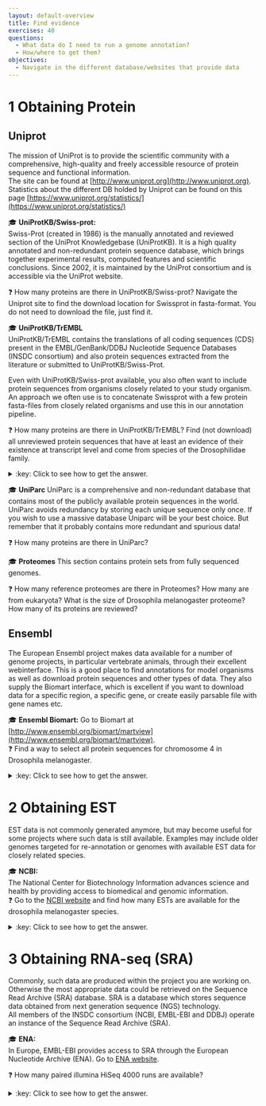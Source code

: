 ```yaml
---
layout: default-overview
title: Find evidence
exercises: 40
questions:
  - What data do I need to run a genome annotation?
  - How/where to get them?
objectives:
  - Navigate in the different database/websites that provide data
---
```


# 1 Obtaining Protein 

## Uniprot  

The mission of UniProt is to provide the scientific community with a comprehensive, high-quality and freely accessible resource of protein sequence and functional information.  
The site can be found at [http://www.uniprot.org](http://www.uniprot.org).
Statistics about the different DB holded by Uniprot can be found on this page [https://www.uniprot.org/statistics/](https://www.uniprot.org/statistics/)

:mortar_board: **UniProtKB/Swiss-prot:**  
Swiss-Prot (created in 1986) is the manually annotated and reviewed section of the UniProt Knowledgebase (UniProtKB). It is a high quality annotated and non-redundant protein sequence database, which brings together experimental results, computed features and scientific conclusions. Since 2002, it is maintained by the UniProt consortium and is accessible via the UniProt website.  

:question: How many proteins are there in UniProtKB/Swiss-prot? Navigate the Uniprot site to find the download location for Swissprot in fasta-format. You do not need to download the file, just find it.

:mortar_board: **UniProtKB/TrEMBL**  
UniProtKB/TrEMBL contains the translations of all coding sequences (CDS) present in the EMBL/GenBank/DDBJ Nucleotide Sequence Databases (INSDC consortium) and also protein sequences extracted from the literature or submitted to UniProtKB/Swiss-Prot.  

Even with UniProtKB/Swiss-prot available, you also often want to include protein sequences from organisms closely related to your study organism. An approach we often use is to concatenate Swissprot with a few protein fasta-files from closely related organisms and use this in our annotation pipeline.

:question: How many proteins are there in UniProtKB/TrEMBL? Find (not download) all unreviewed protein sequences that have at least an evidence of their existence at transcript level and come from species of the Drosophilidae family.

<details>
<summary>:key: Click to see how to get the answer.</summary>
On the &lt;<strong>search bar</strong>&gt;, click the &lt;<strong>advanced</strong>&gt; button.  
  From the new opened tab:
  <ol>
   <li>Select <strong>Unreviewed</strong> from the list.</li>
   <li>Type the <strong>+</strong> icon to add one more criteria then select <strong>Protein Existence [PE]>Evidence at transcript level</strong> from the list.</li>
   <li>Type the <strong>+</strong> icon to add one more criteria then select <strong>Taxonomy [OC]</strong> from the list and type Drosophilidae.</li>
  </ol>
The <strong>search query</strong> corresponding to this task is the following:  
       <code>taxonomy:drosophilidae existence:"Evidence at transcript level [2]" AND reviewed:no</code>
</details>

:mortar_board: **UniParc**
UniParc is a comprehensive and non-redundant database that contains most of the publicly available protein sequences in the world. UniParc avoids redundancy by storing each unique sequence only once.
If you wish to use a massive database Uniparc will be your best choice. But remember that it probably contains more redundant and spurious data!

:question: How many proteins are there in UniParc?

:mortar_board: **Proteomes**
This section contains protein sets from fully sequenced genomes.

:question: How many reference proteomes are there in Proteomes? How many are from eukaryota? What is the size of Drosophila melanogaster proteome? How many of its proteins are reviewed?

## Ensembl  

The European Ensembl project makes data available for a number of genome projects, in particular vertebrate animals, through their excellent webinterface. This is a good place to find annotations for model organisms as well as download protein sequences and other types of data. They also supply the Biomart interface, which is excellent if you want to download data for a specific region, a specific gene, or create easily parsable file with gene names etc.

:mortar_board: **Ensembl Biomart:** 
Go to Biomart at [http://www.ensembl.org/biomart/martview](http://www.ensembl.org/biomart/martview).  
:question: Find a way to select all protein sequences for chromosome 4 in Drosophila melanogaster. 

<details>
<summary>:key: Click to see how to get the answer.</summary>
From the ensembl biomart web page at [http://www.ensembl.org/biomart/martview](http://www.ensembl.org/biomart/martview):
  <ol>
   <li>On the left menu click on &lt;<strong>Dataset</strong>&gt;, then select the &lt;<strong>Ensembl Genes</strong>&gt; database and the &lt;<strong>Drosophila melanogaster</strong>&gt; dataset.</li>
   <li>On the left menu click on &lt;<strong>Filters</strong>&gt;, then select the &lt;<strong>REGION</strong>&gt; paragraph, tick the checkbox &lt;<strong>Chromosome/scaffold</strong>&gt; and select the chromosome number &lt;<strong>4</strong>&gt;.</li>
   <li>On the left menu click on &lt;<strong>Attributes</strong>&gt;, then tick the checkbox &lt;<strong>Sequences</strong>&gt; and tick the checkbox &lt;<strong>Peptide</strong>&gt;.</li>
<li>You can check how many genes are related to your criterium by clicking the &lt;<strong>Count</strong>&gt; button at the top. To see the selected dataset (and to download it) you have to click the &lt;<strong>Results</strong>&gt; button.</li>
  </ol>
</details>  

# 2 Obtaining EST

EST data is not commonly generated anymore, but may become useful for some projects where such data is still available. Examples may include older genomes targeted for re-annotation or genomes with available EST data for closely related species.

:mortar_board: **NCBI:**  
The National Center for Biotechnology Information advances science and health by providing access to biomedical and genomic information.  
:question: Go to the [NCBI website](https://www.ncbi.nlm.nih.gov) and find how many ESTs are available for the drosophila melanogaster species.

<details>
<summary>:key: Click to see how to get the answer.</summary>
On the NCBI main page:  
  <ol>
   <li>Type <strong>Drosophila melanogaster</strong> in the &lt;<strong>search</strong>&gt; bar.</li>
   <li>Under the &lt;<strong>Genomes</strong>&gt; database click on &lt;<strong>Nucleotide</strong>&gt;.</li>
   <li>On the left side of the newly opened page you should find the information under the &lt;<strong>Sequence Type</strong>&gt; section.</li>
  </ol>
</details>

# 3 Obtaining RNA-seq (SRA)

Commonly, such data are produced within the project you are working on. Otherwise the most appropriate data could be retrieved on the Sequence Read Archive (SRA) database. SRA is a database which stores sequence data obtained from next generation sequence (NGS) technology.  
All members of the INSDC consortium (NCBI, EMBL-EBI and DDBJ) operate an instance of the Sequence Read Archive (SRA).  

:mortar_board: **ENA:**  
In Europe, EMBL-EBI provides access to SRA through the European Nucleotide Archive (ENA). Go to [ENA website](https://www.ebi.ac.uk/ena).  

:question: How many paired illumina HiSeq 4000 runs are available?

<details>
<summary>:key: Click to see how to get the answer.</summary>
click on the &lt;<strong>search and browse</strong>&gt; tab, then under the &lt;<strong>Free text search</strong>&gt; paragraph click on the &lt;<strong>ENA Advanced Search</strong>&gt; link. You should end up on this page: <i>https://www.ebi.ac.uk/ena/data/warehouse/search</i>.  
  From here:
  <ol>
   <li>Select <strong>Read</strong> from the &lt;<strong>select domain</strong>&gt; list.</li>
   <li>Type <strong>Drosophila melanogaster</strong> into the &lt;<strong>Taxon name</strong>&gt; field.</li>
   <li>Select <strong>Paired</strong> from the &lt;<strong>Librairy layout</strong>&gt; field.</li>
   <li>Select <strong>Illumina HiSeq 4000</strong> from the &lt;<strong>Instrument model</strong>&gt; field.</li>
   <li>Click on search.</li>
  </ol>
The <strong>search query</strong> corresponding to this task is the following:  
       <code>library_layout="PAIRED" AND tax_eq(7227) AND instrument_model="Illumina HiSeq 4000"</code>
</details>
